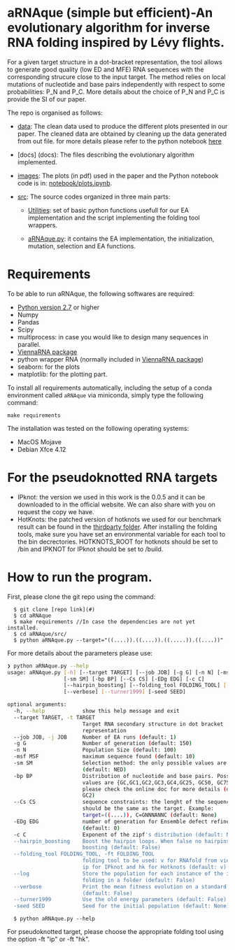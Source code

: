 # aRNAque (simple but efficient)-An evolutionary algorithm for inverse RNA folding inspired by Lévy flights.
<!--(@Author: [Nono Saha Cyrille Merleau](#) and [Matteo Smerlak](#) )-->

For a given target structure in a dot-bracket representation, the tool allows to generate good quality (low ED and MFE) RNA sequences with the corresponding strucure close to the input target. The method relies on local mutations of nucleotide and base pairs independently with respect to some probabilities: P_N and P_C. More details about the choice of P_N and P_C is provide the SI of our paper.

The repo is organised as follows:
- [data](data/): The clean data used to produce the different plots presented in our paper.  The cleaned data are obtained by cleaning up the data generated from out file. for more details please refer to the python notebook [here](notebook/clean_data.ipynb)
- [docs] (docs): The files describing the evolutionary algorithm implemented.
- [images](images/): The plots (in pdf) used in the paper and the Python notebook code is in: [notebook/plots.ipynb](notebook/plots.ipynb).
- [src](src/): The source codes organized in three main parts:

    - [Utilities](src/utilities/): set of basic python functions usefull for our EA implementation and the script implementing the folding tool wrappers.
    
    - [aRNAque.py](src/aRNAque.py): it contains the EA implementation, the initialization, mutation, selection and EA functions.

# Requirements
To be able to run aRNAque, the following softwares are required:

- [Python version 2.7](https://docs.anaconda.com/anaconda/user-guide/tasks/switch-environment/) or higher
- Numpy
- Pandas
- Scipy
- multiprocess: in case you would like to design many sequences in parallel.
- [ViennaRNA package](https://anaconda.org/bioconda/viennarna)
- python wrapper RNA (normally included in [ViennaRNA package](https://anaconda.org/bioconda/viennarna))
- seaborn: for the plots
- matplotlib: for the plotting part.

To install all requirements automatically, including the setup of a conda environment called `aRNAque` via miniconda, simply type the following command:

```
make requirements
```

The installation was tested on the following operating systems:

* MacOS Mojave
* Debian Xfce 4.12

# For the pseudoknotted RNA targets
  - IPknot: the version we used in this work is the 0.0.5 and it can be downloaded to in the official website. We can also share with you on request the copy we have. 
  - HotKnots: the patched version of hotknots we used for our benchmark result can be found in the [thirdparty folder](thirdparty/Hotknots_v2.0_patched.zip). 
After installing the folding tools, make sure you have set an environmental variable for each tool to the bin decrectories. HOTKNOTS_ROOT for hotknots should be set to <path to hotknots>/bin  and IPKNOT for IPknot should be set to <path to the ipknot>/build.

# How to run the program.
First, please clone the git repo using the command:

      $ git clone [repo link](#)
      $ cd aRNAque
      $ make requirements //In case the dependencies are not yet installed.  
      $ cd aRNAque/src/
      $ python aRNAque.py --target="((....)).((....)).((.....)).((....))"

For more details about the parameters please use:
```bash
❯ python aRNAque.py --help
usage: aRNAque.py [-h] [--target TARGET] [--job JOB] [-g G] [-n N] [-msf MSF]
                  [-sm SM] [-bp BP] [--Cs CS] [-EDg EDG] [-c C]
                  [--hairpin_boosting] [--folding_tool FOLDING_TOOL] [--log]
                  [--verbose] [--turner1999] [-seed SEED]

optional arguments:
  -h, --help            show this help message and exit
  --target TARGET, -t TARGET
                        Target RNA secondary structure in dot bracket
                        representation
  --job JOB, -j JOB     Number of EA runs (default: 1)
  -g G                  Number of generation (default: 150)
  -n N                  Population Size (default: 100)
  -msf MSF              maximum sequence found (default: 10)
  -sm SM                Selection method: the only possible values are {F,NED}
                        (default: NED)
  -bp BP                Distribution of nucleotide and base pairs. Possible
                        values are {GC,GC1,GC2,GC3,GC4,GC25, GC50, GC75,ALL},
                        please check the online doc for more details (default:
                        GC2)
  --Cs CS               sequence constraints: the lenght of the sequence
                        should be the same as the target. Example:
                        target=((....)), C=GNNNANNC (default: None)
  -EDg EDG              number of generation for Ensemble defect refinement
                        (default: 0)
  -c C                  Exponent of the zipf's distribution (default: None)
  --hairpin_boosting    Boost the hairpin loops. When false no hairpins
                        boosting (default: False)
  --folding_tool FOLDING_TOOL, -ft FOLDING_TOOL
                        folding tool to be used: v for RNAfold from viennarna,
                        ip for IPknot and hk for Hotknots (default: v)
  --log                 Store the population for each instance of the inverse
                        folding in a folder (default: False)
  --verbose             Print the mean fitness evolution on a standard output
                        (default: False)
  --turner1999          Use the old energy parameters (default: False)
  -seed SEED            Seed for the initial population (default: None)
```
      $ python aRNAque.py --help

For pseudoknotted target, please choose the appropriate folding tool using the option -ft "ip" or -ft "hk".
